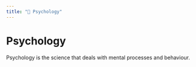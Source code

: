 ```yaml
---
title: "🧠 Psychology"
---
```

# Psychology

Psychology is the science that deals with mental processes and behaviour.
